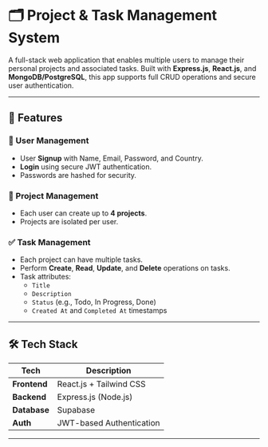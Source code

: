 # 🗂️ Project & Task Management System

A full-stack web application that enables multiple users to manage their personal projects and associated tasks. Built with **Express.js**, **React.js**, and **MongoDB/PostgreSQL**, this app supports full CRUD operations and secure user authentication.

---

## 🚀 Features

### 👤 User Management
- User **Signup** with Name, Email, Password, and Country.
- **Login** using secure JWT authentication.
- Passwords are hashed for security.

### 📁 Project Management
- Each user can create up to **4 projects**.
- Projects are isolated per user.

### ✅ Task Management
- Each project can have multiple tasks.
- Perform **Create**, **Read**, **Update**, and **Delete** operations on tasks.
- Task attributes:
  - `Title`
  - `Description`
  - `Status` (e.g., Todo, In Progress, Done)
  - `Created At` and `Completed At` timestamps

---

## 🛠️ Tech Stack

| Tech        | Description                       |
|-------------|-----------------------------------|
| **Frontend**| React.js + Tailwind CSS 
| **Backend** | Express.js (Node.js)              |
| **Database**| Supabase            
| **Auth**    | JWT-based Authentication          |

---
